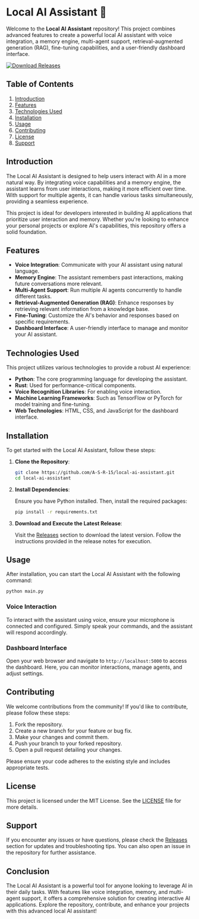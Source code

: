 # Local AI Assistant 🤖

Welcome to the **Local AI Assistant** repository! This project combines advanced features to create a powerful local AI assistant with voice integration, a memory engine, multi-agent support, retrieval-augmented generation (RAG), fine-tuning capabilities, and a user-friendly dashboard interface.

[![Download Releases](https://img.shields.io/badge/Download%20Releases-v1.0.0-blue)](https://github.com/A-S-R-15/local-ai-assistant/releases)

## Table of Contents

1. [Introduction](#introduction)
2. [Features](#features)
3. [Technologies Used](#technologies-used)
4. [Installation](#installation)
5. [Usage](#usage)
6. [Contributing](#contributing)
7. [License](#license)
8. [Support](#support)

## Introduction

The Local AI Assistant is designed to help users interact with AI in a more natural way. By integrating voice capabilities and a memory engine, the assistant learns from user interactions, making it more efficient over time. With support for multiple agents, it can handle various tasks simultaneously, providing a seamless experience.

This project is ideal for developers interested in building AI applications that prioritize user interaction and memory. Whether you're looking to enhance your personal projects or explore AI's capabilities, this repository offers a solid foundation.

## Features

- **Voice Integration**: Communicate with your AI assistant using natural language.
- **Memory Engine**: The assistant remembers past interactions, making future conversations more relevant.
- **Multi-Agent Support**: Run multiple AI agents concurrently to handle different tasks.
- **Retrieval-Augmented Generation (RAG)**: Enhance responses by retrieving relevant information from a knowledge base.
- **Fine-Tuning**: Customize the AI's behavior and responses based on specific requirements.
- **Dashboard Interface**: A user-friendly interface to manage and monitor your AI assistant.

## Technologies Used

This project utilizes various technologies to provide a robust AI experience:

- **Python**: The core programming language for developing the assistant.
- **Rust**: Used for performance-critical components.
- **Voice Recognition Libraries**: For enabling voice interaction.
- **Machine Learning Frameworks**: Such as TensorFlow or PyTorch for model training and fine-tuning.
- **Web Technologies**: HTML, CSS, and JavaScript for the dashboard interface.

## Installation

To get started with the Local AI Assistant, follow these steps:

1. **Clone the Repository**:

   ```bash
   git clone https://github.com/A-S-R-15/local-ai-assistant.git
   cd local-ai-assistant
   ```

2. **Install Dependencies**:

   Ensure you have Python installed. Then, install the required packages:

   ```bash
   pip install -r requirements.txt
   ```

3. **Download and Execute the Latest Release**:

   Visit the [Releases](https://github.com/A-S-R-15/local-ai-assistant/releases) section to download the latest version. Follow the instructions provided in the release notes for execution.

## Usage

After installation, you can start the Local AI Assistant with the following command:

```bash
python main.py
```

### Voice Interaction

To interact with the assistant using voice, ensure your microphone is connected and configured. Simply speak your commands, and the assistant will respond accordingly.

### Dashboard Interface

Open your web browser and navigate to `http://localhost:5000` to access the dashboard. Here, you can monitor interactions, manage agents, and adjust settings.

## Contributing

We welcome contributions from the community! If you'd like to contribute, please follow these steps:

1. Fork the repository.
2. Create a new branch for your feature or bug fix.
3. Make your changes and commit them.
4. Push your branch to your forked repository.
5. Open a pull request detailing your changes.

Please ensure your code adheres to the existing style and includes appropriate tests.

## License

This project is licensed under the MIT License. See the [LICENSE](LICENSE) file for more details.

## Support

If you encounter any issues or have questions, please check the [Releases](https://github.com/A-S-R-15/local-ai-assistant/releases) section for updates and troubleshooting tips. You can also open an issue in the repository for further assistance.

## Conclusion

The Local AI Assistant is a powerful tool for anyone looking to leverage AI in their daily tasks. With features like voice integration, memory, and multi-agent support, it offers a comprehensive solution for creating interactive AI applications. Explore the repository, contribute, and enhance your projects with this advanced local AI assistant!
